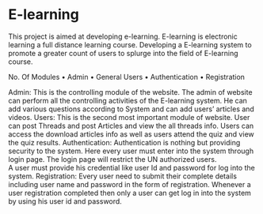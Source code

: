 # E-learning
This project is aimed at developing e-learning. E-learning is electronic learning a full distance learning course. 
Developing a E-learning system to promote a greater count of users to splurge into the field of E-learning course.

No. Of Modules
•	Admin
•	General Users
•	Authentication
•	Registration

Admin:
This is the controlling module of the website. The admin of website can perform all the controlling activities of the E-learning system. 
He can add various questions according to System and can add users’ articles and videos. 
Users:
This is the second most important module of website. User can post Threads and post Articles and view the all threads info.
Users can access the download articles info as well as users attend the quiz and view the quiz results.
Authentication:
Authentication is nothing but providing security to the system. Here every user   must enter into the system through login page. 
The login page will restrict the UN authorized users.  
A user must provide his credential like user Id and password for log into the system. 
Registration:
Every user need to submit their complete details including user name and password in the form of registration. 
Whenever a user registration completed then only a user can get log in into the system by using his user id and password.
